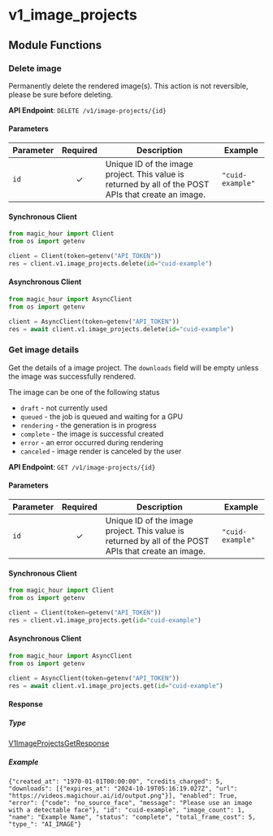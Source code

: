 # v1_image_projects

## Module Functions
### Delete image <a name="delete"></a>

Permanently delete the rendered image(s). This action is not reversible, please be sure before deleting.

**API Endpoint**: `DELETE /v1/image-projects/{id}`

#### Parameters

| Parameter | Required | Description | Example |
|-----------|:--------:|-------------|--------|
| `id` | ✓ | Unique ID of the image project. This value is returned by all of the POST APIs that create an image. | `"cuid-example"` |

#### Synchronous Client

```python
from magic_hour import Client
from os import getenv

client = Client(token=getenv("API_TOKEN"))
res = client.v1.image_projects.delete(id="cuid-example")

```

#### Asynchronous Client

```python
from magic_hour import AsyncClient
from os import getenv

client = AsyncClient(token=getenv("API_TOKEN"))
res = await client.v1.image_projects.delete(id="cuid-example")

```

### Get image details <a name="get"></a>

Get the details of a image project. The `downloads` field will be empty unless the image was successfully rendered.

The image can be one of the following status
- `draft` - not currently used
- `queued` - the job is queued and waiting for a GPU
- `rendering` - the generation is in progress
- `complete` - the image is successful created
- `error` - an error occurred during rendering
- `canceled` - image render is canceled by the user


**API Endpoint**: `GET /v1/image-projects/{id}`

#### Parameters

| Parameter | Required | Description | Example |
|-----------|:--------:|-------------|--------|
| `id` | ✓ | Unique ID of the image project. This value is returned by all of the POST APIs that create an image. | `"cuid-example"` |

#### Synchronous Client

```python
from magic_hour import Client
from os import getenv

client = Client(token=getenv("API_TOKEN"))
res = client.v1.image_projects.get(id="cuid-example")

```

#### Asynchronous Client

```python
from magic_hour import AsyncClient
from os import getenv

client = AsyncClient(token=getenv("API_TOKEN"))
res = await client.v1.image_projects.get(id="cuid-example")

```

#### Response

##### Type
[V1ImageProjectsGetResponse](/magic_hour/types/models/v1_image_projects_get_response.py)

##### Example
`{"created_at": "1970-01-01T00:00:00", "credits_charged": 5, "downloads": [{"expires_at": "2024-10-19T05:16:19.027Z", "url": "https://videos.magichour.ai/id/output.png"}], "enabled": True, "error": {"code": "no_source_face", "message": "Please use an image with a detectable face"}, "id": "cuid-example", "image_count": 1, "name": "Example Name", "status": "complete", "total_frame_cost": 5, "type_": "AI_IMAGE"}`
<!-- CUSTOM DOCS START -->

<!-- CUSTOM DOCS END -->

